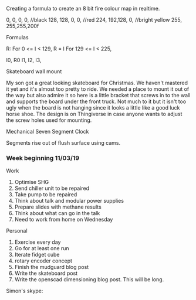 Creating a formula to create an 8 bit fire colour map in realtime.

  0,     0,  0,  0,   //black
128,   128,  0,  0,   //red
224,   192,128,  0,   //bright yellow
255,   255,255,200f

Formulas

R: 
    For 0 <= I < 129, R = I
    For 129 <= I < 225, 



I0, R0
I1,
I2,
I3,



Skateboard wall mount

My son got a great looking skateboard for Christmas. We haven't mastered it yet and it's almost too pretty to ride. We needed a place to mount it out of the way but also admire it so here is a little bracket that screws in to the wall and supports the board under the front truck. Not much to it but it isn't too ugly when the board is not hanging since it looks a little like a good luck horse shoe. The design is on Thingiverse in case anyone wants to adjust the screw holes used for mounting.

Mechanical Seven Segment Clock

Segments rise out of flush surface using cams. 


### Week beginning 11/03/19

Work
1. Optimise SHG
2. Send chiller unit to be repaired
3. Take pump to be repaired
4. Think about talk and modular power supplies
5. Prepare slides with methane results
6. Think about what can go in the talk
7. Need to work from home on Wednesday

Personal
1. Exercise every day
2. Go for at least one run
3. Iterate fidget cube
4. rotary encoder concept
5. Finish the mudguard blog post
6. Write the skateboard post
7. Write the openscad dimensioning blog post. This will be long.


Simon's skype: 